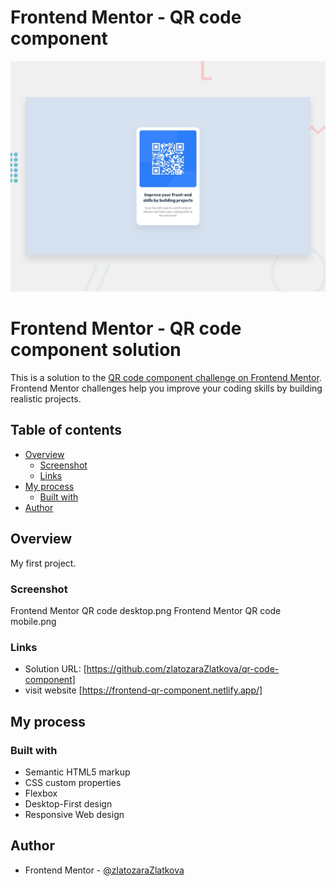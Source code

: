 # Frontend Mentor - QR code component

![Design preview for the QR code component coding challenge](./design/desktop-preview.jpg)

# Frontend Mentor - QR code component solution

This is a solution to the [QR code component challenge on Frontend Mentor](https://www.frontendmentor.io/challenges/qr-code-component-iux_sIO_H). Frontend Mentor challenges help you improve your coding skills by building realistic projects. 

## Table of contents

- [Overview](#overview)
  - [Screenshot](#screenshot)
  - [Links](#links)
- [My process](#my-process)
  - [Built with](#built-with)
- [Author](#author)

## Overview
My first project.

### Screenshot
Frontend Mentor QR code desktop.png
Frontend Mentor QR code mobile.png

### Links

- Solution URL: [https://github.com/zlatozaraZlatkova/qr-code-component]
- visit website  [https://frontend-qr-component.netlify.app/]


## My process

### Built with

- Semantic HTML5 markup
- CSS custom properties
- Flexbox
- Desktop-First design
- Responsive Web design


## Author

- Frontend Mentor - [@zlatozaraZlatkova](https://www.frontendmentor.io/profile/zlatozaraZlatkova)
